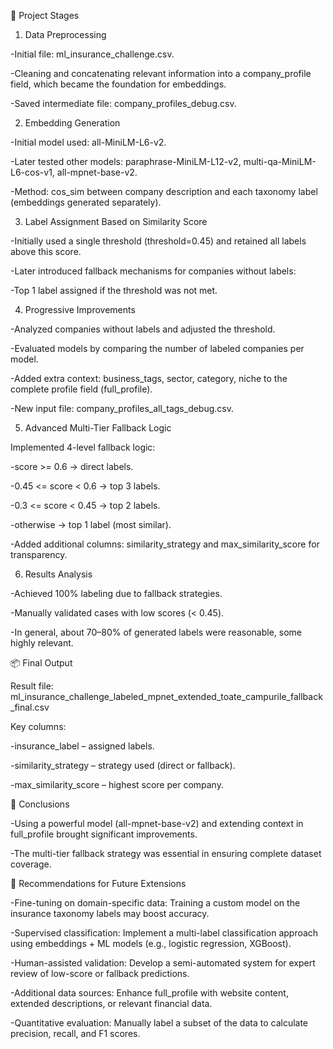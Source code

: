 🔧 Project Stages

1. Data Preprocessing

-Initial file: ml_insurance_challenge.csv.

-Cleaning and concatenating relevant information into a company_profile field, which became the foundation for embeddings.

-Saved intermediate file: company_profiles_debug.csv.

2. Embedding Generation

-Initial model used: all-MiniLM-L6-v2.

-Later tested other models: paraphrase-MiniLM-L12-v2, multi-qa-MiniLM-L6-cos-v1, all-mpnet-base-v2.

-Method: cos_sim between company description and each taxonomy label (embeddings generated separately).

3. Label Assignment Based on Similarity Score

-Initially used a single threshold (threshold=0.45) and retained all labels above this score.

-Later introduced fallback mechanisms for companies without labels:

-Top 1 label assigned if the threshold was not met.

4. Progressive Improvements

-Analyzed companies without labels and adjusted the threshold.

-Evaluated models by comparing the number of labeled companies per model.

-Added extra context: business_tags, sector, category, niche to the complete profile field (full_profile).

-New input file: company_profiles_all_tags_debug.csv.

5. Advanced Multi-Tier Fallback Logic

Implemented 4-level fallback logic:

-score >= 0.6 → direct labels.

-0.45 <= score < 0.6 → top 3 labels.

-0.3 <= score < 0.45 → top 2 labels.

-otherwise → top 1 label (most similar).

-Added additional columns: similarity_strategy and max_similarity_score for transparency.

6. Results Analysis

-Achieved 100% labeling due to fallback strategies.

-Manually validated cases with low scores (< 0.45).

-In general, about 70–80% of generated labels were reasonable, some highly relevant.

📦 Final Output

Result file: ml_insurance_challenge_labeled_mpnet_extended_toate_campurile_fallback_final.csv

Key columns:

-insurance_label – assigned labels.

-similarity_strategy – strategy used (direct or fallback).

-max_similarity_score – highest score per company.

📌 Conclusions

-Using a powerful model (all-mpnet-base-v2) and extending context in full_profile brought significant improvements.

-The multi-tier fallback strategy was essential in ensuring complete dataset coverage.

🌱 Recommendations for Future Extensions

-Fine-tuning on domain-specific data: Training a custom model on the insurance taxonomy labels may boost accuracy.

-Supervised classification: Implement a multi-label classification approach using embeddings + ML models (e.g., logistic regression, XGBoost).

-Human-assisted validation: Develop a semi-automated system for expert review of low-score or fallback predictions.

-Additional data sources: Enhance full_profile with website content, extended descriptions, or relevant financial data.

-Quantitative evaluation: Manually label a subset of the data to calculate precision, recall, and F1 scores.
